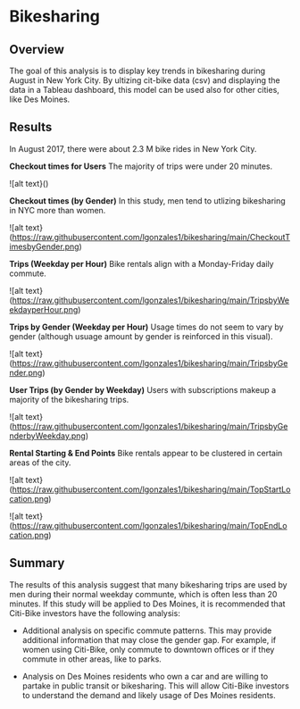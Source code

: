 # Bikesharing

## Overview

The goal of this analysis is to display key trends in bikesharing during August in New York City. By ultizing cit-bike data (csv) and displaying the data in a Tableau dashboard, this model can be used also for other cities, like Des Moines. 

## Results

In August 2017, there were about 2.3 M bike rides in New York City. 

**Checkout times for Users** The majority of trips were under 20 minutes. 

![alt text}()

**Checkout times (by Gender)** In this study, men tend to utlizing bikesharing in NYC more than women.

![alt text}(https://raw.githubusercontent.com/lgonzales1/bikesharing/main/CheckoutTimesbyGender.png)

**Trips (Weekday per Hour)** Bike rentals align with a Monday-Friday daily commute. 

![alt text}(https://raw.githubusercontent.com/lgonzales1/bikesharing/main/TripsbyWeekdayperHour.png)

**Trips by Gender (Weekday per Hour)** Usage times do not seem to vary by gender (although usuage amount by gender is reinforced in this visual).

![alt text}(https://raw.githubusercontent.com/lgonzales1/bikesharing/main/TripsbyGender.png)

**User Trips (by Gender by Weekday)** Users with subscriptions makeup a majority of the bikesharing trips.

![alt text}(https://raw.githubusercontent.com/lgonzales1/bikesharing/main/TripsbyGenderbyWeekday.png)

**Rental Starting & End Points** Bike rentals appear to be clustered in certain areas of the city. 

![alt text}(https://raw.githubusercontent.com/lgonzales1/bikesharing/main/TopStartLocation.png)

![alt text}(https://raw.githubusercontent.com/lgonzales1/bikesharing/main/TopEndLocation.png)

## Summary

The results of this analysis suggest that many bikesharing trips are used by men during their normal weekday communte, which is often less than 20 minutes. If this study will be applied to Des Moines, it is recommended that Citi-Bike investors have the following analysis:

* Additional analysis on specific commute patterns. This may provide additional information that may close the gender gap. For example, if women using Citi-Bike, only commute to downtown offices or if they commute in other areas, like to parks. 

* Analysis on Des Moines residents who own a car and are willing to partake in public transit or bikesharing. This will allow Citi-Bike investors to understand the demand and likely usage of Des Moines residents. 


